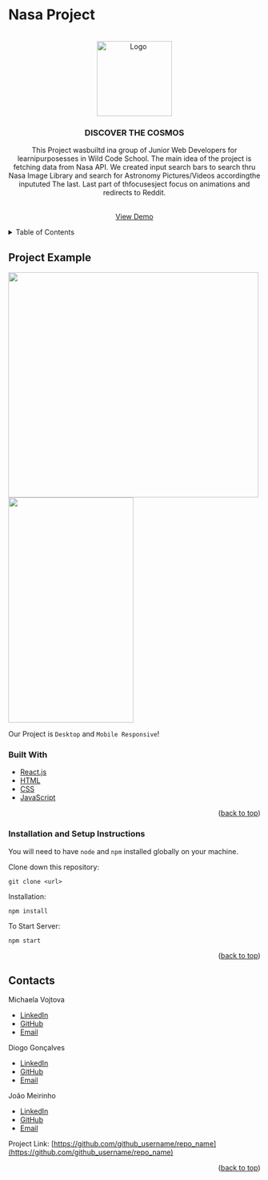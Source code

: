 # Nasa Project

<!-- ABOUT THE PROJECT -->
<div id="top"></div>

<!-- PROJECT LOGO -->
<br />
<div align="center">
  <a href="https://github.com/github_username/repo_name">
    <img src="https://user-images.githubusercontent.com/64092039/142492126-97c94023-ca1c-4aaa-9b44-fc538001c35d.jpg" alt="Logo" width="150" height="150">
  </a>


<h3 align="center">DISCOVER THE COSMOS</h3>
  This Project wasbuiltd ina  group of Junior Web Developers for learnipurposesses in Wild Code School. The main idea of the project is fetching data from Nasa API. We created input search bars to search thru Nasa Image Library and search for Astronomy Pictures/Videos accordingthe inpututed The last. Last part of thfocusesject focus on animations and redirects to Reddit.

  <p align="center">
    <br />
    <a href="https://youthful-mcnulty-cc730a.netlify.app/?fbclid=IwAR3hVHBUPpSnLOiwH9ovIjSRHCXHiuRD6Ve_xasdFuA6mRbu57OFCEkio0g">View Demo</a>
</div>

<!-- TABLE OF CONTENTS -->
<details>
  <summary>Table of Contents</summary>
  <ol>
    <li><a href="#project-example">Project Example</a></li>
    <li><a href="#built-with">Built With</a></li>
    <li><a href="#installation-and-setup-instructions">Installation</a></li>
    <li><a href="#contacts">Contacts</a></li>
  </ol>
</details>

## Project Example
<p float="left">
 <img src="https://user-images.githubusercontent.com/64092039/142490329-3f975696-9dbc-4a20-a20a-8b927c315e0b.png" width="500" height="450" >
<img src="https://user-images.githubusercontent.com/64092039/142490257-8a91c2ad-607f-4ba7-8051-6d787d437d18.png" width="250" height="450"> 
</p>


Our Project is `Desktop` and `Mobile Responsive`!

### Built With

- [React.js](https://reactjs.org/)
- [HTML](https://html.spec.whatwg.org/multipage/)
- [CSS](https://www.w3.org/Style/CSS/Overview.en.html)
- [JavaScript](https://tc39.es/ecma262/)

<p align="right">(<a href="#top">back to top</a>)</p>

### Installation and Setup Instructions

You will need to have `node` and `npm` installed globally on your machine.

Clone down this repository:

`git clone <url>`

Installation:

`npm install`

To Start Server:

`npm start`

<p align="right">(<a href="#top">back to top</a>)</p>

<!-- CONTACT -->

## Contacts

Michaela Vojtova

- [LinkedIn](https://www.linkedin.com/in/michaela-vojtova-917782170/)
- [GitHub](https://github.com/misavojtova)
- [Email](misacastella@gmail.com)

Diogo Gonçalves

- [LinkedIn](https://www.linkedin.com/in/diogo-gon%C3%A7alves-b20186207/)
- [GitHub](https://github.com/VoliDyrus)
- [Email](hyperdg12@gmail.com)

João Meirinho

- [LinkedIn](https://www.linkedin.com/in/jo%C3%A3o-meirinho-4772ab173/)
- [GitHub](https://github.com/joaotcmeirinho)
- [Email](jmeiradas@gmail.com)

Project Link: [https://github.com/github_username/repo_name](https://github.com/github_username/repo_name)

<p align="right">(<a href="#top">back to top</a>)</p>
